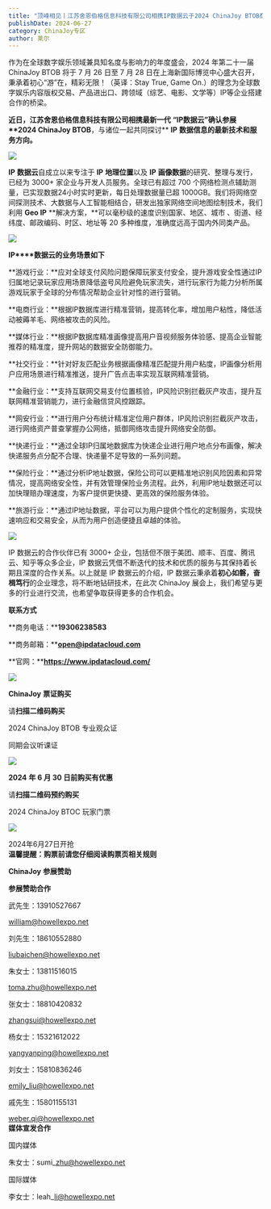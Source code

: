 ```yaml
---
title: "顶峰相见丨江苏舍恩伯格信息科技有限公司相携IP数据云于2024 ChinaJoy BTOB商务洽谈馆再续华章"
publishDate: 2024-06-27
category: ChinaJoy专区
author: 莱尔
---
```


作为在全球数字娱乐领域兼具知名度与影响力的年度盛会，2024 年第二十一届ChinaJoy BTOB 将于 7 月 26 日至 7 月 28 日在上海新国际博览中心盛大召开，秉承着初心“游”在，精彩无限！（英译：Stay True, Game On.）的理念为全球数字娱乐内容版权交易、产品进出口、跨领域（综艺、电影、文学等）IP等企业搭建合作的桥梁。

**近日，江苏舍恩伯格信息科技有限公司相携最新一代** **“IP****数据云****”****确认参展** **20****24 ChinaJoy BTOB****，与诸位一起共同探讨** **IP** **数据信息的最新技术和服务方向。**

![](https://ec-net-1251389766.cos.ap-shanghai.myqcloud.com/wp-content/uploads/2024/06/20240627210545961.jpg)

  
**IP** **数据云**自成立以来专注于 **IP** **地理位置**以及 **IP** **画像数据**的研究、整理与发行，已经为 3000+ 家企业与开发人员服务。全球已有超过 700 个网络检测点辅助测量，已实现数据24小时实时更新，每日处理数据量已超 1000GB。我们将网络空间探测技术、大数据与人工智能相结合，研发出独家网络空间地图绘制技术，我们利用 **Geo IP** **解决方案，**可以毫秒级的速度识别国家、地区、城市 、街道、经纬度、邮政编码、时区、地址等 20 多种维度，准确度远高于国内外同类产品。

![](https://ec-net-1251389766.cos.ap-shanghai.myqcloud.com/wp-content/uploads/2024/06/20240627210549162.jpg)

**IP****数据云的业务场景如下**

**游戏行业：**应对全球支付风险问题保障玩家支付安全，提升游戏安全性通过IP归属地记录玩家应用场景降低盗号风险避免玩家流失，进行玩家行为能力分析所属游戏玩家于全球的分布情况帮助企业针对性的进行营销。

**电商行业：**根据IP数据库进行精准营销，提高转化率，增加用户粘性，降低活动被薅羊毛、网络被攻击的风险。

**媒体行业：**根据IP数据库精准画像提高用户音视频服务体验感、提高企业智能推荐的精准度，提升网站的数据安全防御能力。

**社交行业：**针对好友匹配业务根据画像精准匹配提升用户粘度，IP画像分析用户应用场景进行精准推送，提升广告点击率实现互联网精准营销。

**金融行业：**支持互联网交易支付位置核验，IP风险识别拦截灰产攻击，提升互联网精准营销能力，进行金融信贷风控跟踪。

**网安行业：**进行用户分布统计精准定位用户群体，IP风险识别拦截灰产攻击，进行网络资产普查掌握办公网络，抵御网络攻击提升网络安全防御。

**快递行业：**通过全球IP归属地数据库为快递企业进行用户地点分布画像，解决快递服务点分配不合理、快递量不足导致的一系列问题。

**保险行业：**通过分析IP地址数据，保险公司可以更精准地识别风险因素和异常情况，提高网络安全性，并有效管理保险业务流程。此外，利用IP地址数据还可以加快理赔办理速度，为客户提供更快捷、更高效的保险服务体验。

**旅游行业：**通过IP地址数据，平台可以为用户提供个性化的定制服务，实现快速响应和交易安全，从而为用户创造便捷且卓越的体验。

![](https://ec-net-1251389766.cos.ap-shanghai.myqcloud.com/wp-content/uploads/2024/06/20240627210555809.jpg)

IP 数据云的合作伙伴已有 3000+ 企业，包括但不限于美团、顺丰、百度、腾讯云、知乎等众多企业，IP 数据云凭借不断迭代的技术和优质的服务与其保持着长期且深度的合作关系。以上就是 IP 数据云的介绍，IP 数据云秉承着**初心如磐，奋楫笃行**的企业理念，将不断地钻研技术，在此次 ChinaJoy 展会上，我们希望与更多的行业进行交流，也希望争取获得更多的合作机会。

**联系方式**

**商务电话：****19306238583**

**商务邮箱：****open@ipdatacloud.com**

**官网：****https://www.ipdatacloud.com/**

![](https://ec-net-1251389766.cos.ap-shanghai.myqcloud.com/wp-content/uploads/2024/06/20240627210558340.jpg)

**ChinaJoy** **票证购买**

  
请**扫描二维码购买**

2024 ChinaJoy BTOB 专业观众证

同期会议听课证

![](https://ec-net-1251389766.cos.ap-shanghai.myqcloud.com/wp-content/uploads/2024/06/20240627210619989.png)

**2024** **年 6 月 30 日前购买有优惠**

请**扫描二维码预约购买**

2024 ChinaJoy BTOC 玩家门票

![](https://ec-net-1251389766.cos.ap-shanghai.myqcloud.com/wp-content/uploads/2024/06/20240627210622668.png)

2024年6月27日开抢  
**温馨提醒：购票前请您仔细阅读购票页相关规则**

**ChinaJoy** **参展赞助**

**参展赞助合作**

武先生：13910527667

[william@howellexpo.net](mailto:william@howellexpo.net)

刘先生：18610552880

[liubaichen@howellexpo.net](mailto:liubaichen@howellexpo.net)

朱女士：13811516015

[toma.zhu@howellexpo.net](mailto:toma.zhu@howellexpo.net)

张女士：18810420832

[zhangsui@howellexpo.net](mailto:zhangsui@howellexpo.net)

杨女士：15321612022

[yangyanping@howellexpo.net](mailto:yangyanping@howellexpo.net)

刘女士：15810836246

[emily\_liu@howellexpo.net](mailto:emily_liu@howellexpo.net)

戚先生：15801155131

weber.qi@howellexpo.net  
**媒体宣发合作**

国内媒体

朱女士：sumi\_zhu@howellexpo.net

国际媒体

李女士：leah\_li@howellexpo.net
